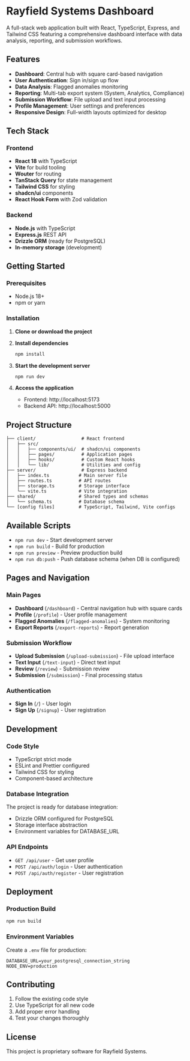 # Rayfield Systems Dashboard

A full-stack web application built with React, TypeScript, Express, and Tailwind CSS featuring a comprehensive dashboard interface with data analysis, reporting, and submission workflows.

## Features

- **Dashboard**: Central hub with square card-based navigation
- **User Authentication**: Sign in/sign up flow
- **Data Analysis**: Flagged anomalies monitoring
- **Reporting**: Multi-tab export system (System, Analytics, Compliance)
- **Submission Workflow**: File upload and text input processing
- **Profile Management**: User settings and preferences
- **Responsive Design**: Full-width layouts optimized for desktop

## Tech Stack

### Frontend
- **React 18** with TypeScript
- **Vite** for build tooling
- **Wouter** for routing
- **TanStack Query** for state management
- **Tailwind CSS** for styling
- **shadcn/ui** components
- **React Hook Form** with Zod validation

### Backend
- **Node.js** with TypeScript
- **Express.js** REST API
- **Drizzle ORM** (ready for PostgreSQL)
- **In-memory storage** (development)

## Getting Started

### Prerequisites
- Node.js 18+ 
- npm or yarn

### Installation

1. **Clone or download the project**

2. **Install dependencies**
   ```bash
   npm install
   ```

3. **Start the development server**
   ```bash
   npm run dev
   ```

4. **Access the application**
   - Frontend: http://localhost:5173
   - Backend API: http://localhost:5000

## Project Structure

```
├── client/                 # React frontend
│   ├── src/
│   │   ├── components/ui/  # shadcn/ui components
│   │   ├── pages/          # Application pages
│   │   ├── hooks/          # Custom React hooks
│   │   └── lib/            # Utilities and config
├── server/                 # Express backend
│   ├── index.ts           # Main server file
│   ├── routes.ts          # API routes
│   ├── storage.ts         # Storage interface
│   └── vite.ts            # Vite integration
├── shared/                # Shared types and schemas
│   └── schema.ts          # Database schema
└── [config files]         # TypeScript, Tailwind, Vite configs
```

## Available Scripts

- `npm run dev` - Start development server
- `npm run build` - Build for production
- `npm run preview` - Preview production build
- `npm run db:push` - Push database schema (when DB is configured)

## Pages and Navigation

### Main Pages
- **Dashboard** (`/dashboard`) - Central navigation hub with square cards
- **Profile** (`/profile`) - User profile management
- **Flagged Anomalies** (`/flagged-anomalies`) - System monitoring
- **Export Reports** (`/export-reports`) - Report generation

### Submission Workflow
- **Upload Submission** (`/upload-submission`) - File upload interface
- **Text Input** (`/text-input`) - Direct text input
- **Review** (`/review`) - Submission review
- **Submission** (`/submission`) - Final processing status

### Authentication
- **Sign In** (`/`) - User login
- **Sign Up** (`/signup`) - User registration

## Development

### Code Style
- TypeScript strict mode
- ESLint and Prettier configured
- Tailwind CSS for styling
- Component-based architecture

### Database Integration
The project is ready for database integration:
- Drizzle ORM configured for PostgreSQL
- Storage interface abstraction
- Environment variables for DATABASE_URL

### API Endpoints
- `GET /api/user` - Get user profile
- `POST /api/auth/login` - User authentication
- `POST /api/auth/register` - User registration

## Deployment

### Production Build
```bash
npm run build
```

### Environment Variables
Create a `.env` file for production:
```
DATABASE_URL=your_postgresql_connection_string
NODE_ENV=production
```

## Contributing

1. Follow the existing code style
2. Use TypeScript for all new code
3. Add proper error handling
4. Test your changes thoroughly

## License

This project is proprietary software for Rayfield Systems.